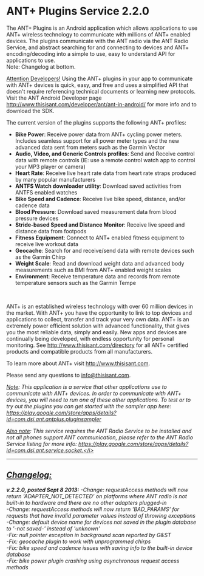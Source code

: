 ANT+ Plugins Service 2.2.0
===============

The ANT+ Plugins is an Android application which allows applications to use ANT+ wireless technology to communicate with millions of ANT+ enabled devices. The plugins communicate with the ANT radio via the ANT Radio Service, and abstract searching for and connecting to devices and ANT+ encoding/decoding into a simple to use, easy to understand API for applications to use.
<br/>
Note: Changelog at bottom.
<br/>

<u>Attention Developers!</u> Using the ANT+ plugins in your app to communicate with ANT+ devices is quick, easy, and free and uses a simplified API that doesn't require referencing technical documents or learning new protocols. Visit the ANT Android Developer page http://www.thisisant.com/developer/ant/ant-in-android/ for more info and to download the SDK.
<br/>

The current version of the plugins supports the following ANT+ profiles:

* <b>Bike Power</b>: Receive power data from ANT+ cycling power meters. Includes seamless support for all power meter types and the new advanced data sent from meters such as the Garmin Vector
* <b>Audio, Video, and Generic Controls profiles</b>: Send and Receive control data with remote controls (IE: use a remote control watch app to control your MP3 player or camera)
* <b>Heart Rate</b>: Receive live heart rate data from heart rate straps produced by many popular manufacturers
* <b>ANTFS Watch downloader utility</b>: Download saved activities from ANTFS enabled watches
* <b>Bike Speed and Cadence</b>: Receive live bike speed, distance, and/or cadence data
* <b>Blood Pressure</b>: Download saved measurement data from blood pressure devices
* <b>Stride-based Speed and Distance Monitor</b>: Receive live speed and distance data from footpods
* <b>Fitness Equipment</b>: Connect to ANT+ enabled fitness equipment to receive live workout data
* <b>Geocache</b>: Search for and receive/send data with remote devices such as the Garmin Chirp
* <b>Weight Scale</b>: Read and download weight data and advanced body measurements such as BMI from ANT+ enabled weight scales
* <b>Environment</b>: Receive temperature data and records from remote temperature sensors such as the Garmin Tempe
<br/>

ANT+ is an established wireless technology with over 60 million devices in the market. With ANT+ you have the opportunity to link to top devices and applications to collect, transfer and track your very own data. ANT+ is an extremely power efficient solution with advanced functionality, that gives you the most reliable data, simply and easily. New apps and devices are continually being developed, with endless opportunity for personal monitoring. See http://www.thisisant.com/directory for all ANT+ certified products and compatible products from all manufacturers.
<br/>

To learn more about ANT+ visit http://www.thisisant.com.
<br/>

Please send any questions to info@thisisant.com.
<br/>

<i><u>Note</u>: This application is a service that other applications use to communicate with ANT+ devices. In order to communicate with ANT+ devices, you will need to run one of these other applications. To test or to try out the plugins you can get started with the sampler app here: https://play.google.com/store/apps/details?id=com.dsi.ant.antplus.pluginsampler
<br/>

<u>Also note</u>: This service requires the ANT Radio Service to be installed and not all phones support ANT communication, please refer to the ANT Radio Service listing for more info: https://play.google.com/store/apps/details?id=com.dsi.ant.service.socket.</i>

--------------------------------
<u>Changelog:</u>
--------------------------------
<b>v.2.2.0, posted Sept 8 2013:</b>
-Change: requestAccess methods will now return 'ADAPTER_NOT_DETECTED' on platforms where ANT radio is not built-in to hardware and there are no other adapters plugged-in<br/>
-Change: requestAccess methods will now return 'BAD_PARAMS' for requests that have invalid parameter values instead of throwing exceptions<br/>
-Change: default device name for devices not saved in the plugin database to '-not saved-' instead of 'unknown'<br/>
-Fix: null pointer exception in background scan reported by G&ST<br/>
-Fix: geocache plugin to work with unprogrammed chirps<br/>
-Fix: bike speed and cadence issues with saving info to the built-in device database<br/>
-Fix: bike power plugin crashing using asynchronous request access methods<br/>

